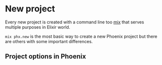 # New project
Every new project is created with a command line too [mix](https://hexdocs.pm/phoenix/up_and_running.html#content) that serves multiple purposes in Elixir world.

``mix phx.new`` is the most basic way to create a new Phoenix project but there are others with some important differences.

## Project options in Phoenix
